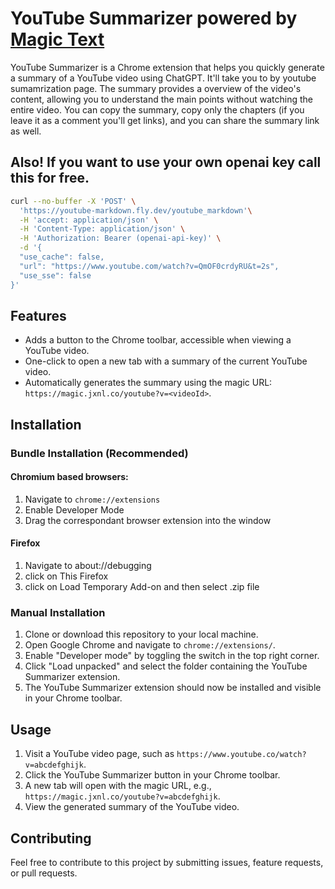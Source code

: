 # YouTube Summarizer powered by [Magic Text](https://github.com/jxnl/magic-text/)

YouTube Summarizer is a Chrome extension that helps you quickly generate a summary of a YouTube video using ChatGPT. It'll take you to by youtube sumamrization page. The summary provides a overview of the video's content, allowing you to understand the main points without watching the entire video. You can copy the summary, copy only the chapters (if you leave it as a comment you'll get links), and you can share the summary link as well.

## Also! If you want to use your own openai key call this for free.

```sh 
curl --no-buffer -X 'POST' \
  'https://youtube-markdown.fly.dev/youtube_markdown'\
  -H 'accept: application/json' \
  -H 'Content-Type: application/json' \
  -H 'Authorization: Bearer (openai-api-key)' \
  -d '{
  "use_cache": false,
  "url": "https://www.youtube.com/watch?v=QmOF0crdyRU&t=2s",
  "use_sse": false 
}'
```

## Features

- Adds a button to the Chrome toolbar, accessible when viewing a YouTube video.
- One-click to open a new tab with a summary of the current YouTube video.
- Automatically generates the summary using the magic URL: `https://magic.jxnl.co/youtube?v=<videoId>`.

## Installation

### Bundle Installation (Recommended)
#### Chromium based browsers:
1. Navigate to `chrome://extensions`
2. Enable Developer Mode
3. Drag the correspondant browser extension into the window
#### Firefox
1. Navigate to about://debugging
2. click on This Firefox
3. click on Load Temporary Add-on and then select .zip file


### Manual Installation 

1. Clone or download this repository to your local machine.
2. Open Google Chrome and navigate to `chrome://extensions/`.
3. Enable "Developer mode" by toggling the switch in the top right corner.
4. Click "Load unpacked" and select the folder containing the YouTube Summarizer extension.
5. The YouTube Summarizer extension should now be installed and visible in your Chrome toolbar.

## Usage

1. Visit a YouTube video page, such as `https://www.youtube.co/watch?v=abcdefghijk`.
2. Click the YouTube Summarizer button in your Chrome toolbar.
3. A new tab will open with the magic URL, e.g., `https://magic.jxnl.co/youtube?v=abcdefghijk`.
4. View the generated summary of the YouTube video.

## Contributing

Feel free to contribute to this project by submitting issues, feature requests, or pull requests.


